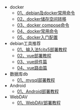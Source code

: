 <!-- _sidebar.md -->

 <!--注意括号里是相对路径-->
* docker
  * [01、debian及docker常用命令](docker/debian_docker.md)
  * [02、docker储存空间转移](docker/docker磁盘空间不足解决办法.md)
  * [03、docker compose命令](docker/docker%20compose命令.md)
  * [04、docker常用命令](docker/docker命令.md)
  * [05、docker入门配置](docker/docker入门.md)
* debian工具推荐
  * [01、输入法fcitx5部署教程](debian/fcitx5.md)
  * [02、vue部署教程](debian/vue.md)
  * [03、vue组件篇](debian/vue-3.md)
  * [04、vue路由篇](debian/vue-4.md)
* 数据库db
  * [01、mysql部署教程](db/MariaDB.md)
* Android
  * [01、Android部署教程](android/SJ.md)
* WebDAV
  * [01、WebDAV部署教程](webdav/webdav.md)